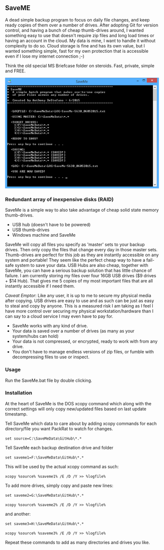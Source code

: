 ## SaveME

A dead simple backup program to focus on daily file changes, and keep ready copies of them over a number of drives. After adopting Git for version control, and having a bunch of cheap thumb-drives around, I wanted something easy to use that doesn't require zip files and long load times or having an account in the cloud. My data is mine, I want to handle it without complexity to do so. Cloud storage is fine and has its own value, but I wanted something simple, fast for my own protection that is accessible even if I lose my internet connection ;-)

Think the old special MS Briefcase folder on steroids. Fast, private, simple and FREE. 

![alt tag](https://github.com/adestefa/SaveMe/blob/master/screenshot.png)

### Redundant array of inexpensive disks (RAID)	
SaveMe is a simple way to also take advantage of cheap solid state memory thumb-drives. 
- USB hub (doesn't have to be powered)
- USB thumb-drives 
- Windows machine and SaveMe

SaveMe will copy all files you specify as 'master' sets to your backup drives. Then only copy the files that change every day in those master sets. Thumb-drives are perfect for this job as they are instantly accessible on any system and portable! They seem like the perfect cheap way to have a fail-safe system to save your data. USB Hubs are also cheap, together with SaveMe, you can have a serious backup solution that has little chance of failure. I am currently storing my files over four 16GB USB drives ($9 drives + $14 Hub). That gives me 5 copies of my most important files that are all instantly accessible if I need them. 

*Caveat Emptor*: Like any user, it is up to me to secure my physical media after copying. USB drives are easy to use and as such can be just as easy to steal and copy by anyone. This is a measured risk I am taking as I feel I have more control over securing my physical workstation/hardware than I can say to a cloud service I may even have to pay for.

* SaveMe works with any kind of drive.
* Your data is saved over a number of drives (as many as your system/hubs can hold)
* Your data is not compressed, or encrypted, ready to work with from any drive. 
* You don't have to manage endless versions of zip files, or fumble with decompressing files to use or inspect.


### Usage	
Run the SaveMe.bat file by double clicking.

### Installation
At the heart of SaveMe is the DOS xcopy command which along with the correct settings will only copy new/updated files based on last update timestamp.

Tell SaveMe which data to care about by adding xcopy commands for each directory/file you want PackRat to watch for changes.


`set source=C:\SaveMeData\GitHub\*.*`

Tell SaveMe each backup destination drive and folder 

`set saveme1=F:\SaveMeData\GitHub\*.*`


This will be used by the actual xcopy command as such:

`xcopy %source% %saveme1% /E /D /Y >> %logfile%`


To add more drives, simply copy and paste new lines:

`set saveme2=G:\SaveMeData\GitHub\*.*`

`xcopy %source% %saveme2% /E /D /Y >> %logfile%`

and another:

`set saveme3=H:\SaveMeData\GitHub\*.*`

`xcopy %source% %saveme3% /E /D /Y >> %logfile%`


Repeat these commands to add as many directories and drives you like.


